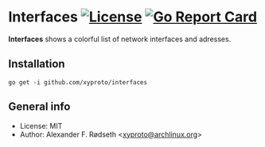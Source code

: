 # Interfaces [![License](http://img.shields.io/badge/license-MIT-red.svg?style=flat)](https://raw.githubusercontent.com/xyproto/interfaces/master/LICENSE) [![Go Report Card](https://goreportcard.com/badge/github.com/xyproto/interfaces)](https://goreportcard.com/report/github.com/xyproto/interfaces)

**Interfaces** shows a colorful list of network interfaces and adresses.

## Installation

    go get -i github.com/xyproto/interfaces

## General info

* License: MIT
* Author: Alexander F. Rødseth &lt;xyproto@archlinux.org&gt;

